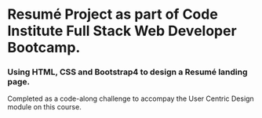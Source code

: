 # Resumé Project as part of Code Institute Full Stack Web Developer Bootcamp.

### Using HTML, CSS and Bootstrap4 to design a Resumé landing page.

Completed as a code-along challenge to accompay the User Centric Design module on this course.